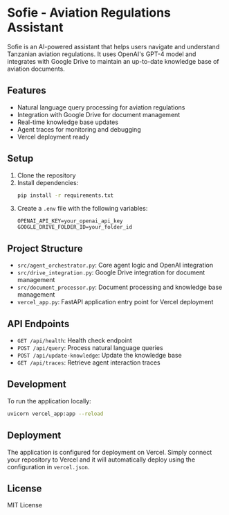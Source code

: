 # Sofie - Aviation Regulations Assistant

Sofie is an AI-powered assistant that helps users navigate and understand Tanzanian aviation regulations. It uses OpenAI's GPT-4 model and integrates with Google Drive to maintain an up-to-date knowledge base of aviation documents.

## Features

- Natural language query processing for aviation regulations
- Integration with Google Drive for document management
- Real-time knowledge base updates
- Agent traces for monitoring and debugging
- Vercel deployment ready

## Setup

1. Clone the repository
2. Install dependencies:
   ```bash
   pip install -r requirements.txt
   ```
3. Create a `.env` file with the following variables:
   ```
   OPENAI_API_KEY=your_openai_api_key
   GOOGLE_DRIVE_FOLDER_ID=your_folder_id
   ```

## Project Structure

- `src/agent_orchestrator.py`: Core agent logic and OpenAI integration
- `src/drive_integration.py`: Google Drive integration for document management
- `src/document_processor.py`: Document processing and knowledge base management
- `vercel_app.py`: FastAPI application entry point for Vercel deployment

## API Endpoints

- `GET /api/health`: Health check endpoint
- `POST /api/query`: Process natural language queries
- `POST /api/update-knowledge`: Update the knowledge base
- `GET /api/traces`: Retrieve agent interaction traces

## Development

To run the application locally:

```bash
uvicorn vercel_app:app --reload
```

## Deployment

The application is configured for deployment on Vercel. Simply connect your repository to Vercel and it will automatically deploy using the configuration in `vercel.json`.

## License

MIT License 